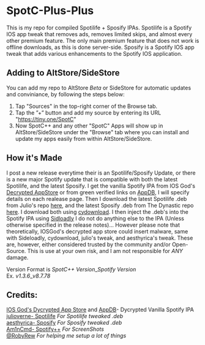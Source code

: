 # SpotC-Plus-Plus
This is my repo for compiled Spotilife + Sposify IPAs. Spotilife is a Spotify IOS app tweak that removes ads, removes limited skips, and almost every other premium feature. The only main premium feature that does not work is offline downloads, as this is done server-side. Sposify is a Spotify IOS app tweak that adds various enhancements to the Spotify IOS application.

## Adding to AltStore/SideStore<br/>
You can add my repo to AltStore *Beta* or SideStore for automatic updates and conviniance, by following the steps below:<br/>
1. Tap "Sources" in the top-right corner of the Browse tab.<br/>
2. Tap the ”+” button and add my source by entering its URL "https://tiny.one/SpotC"
3. Now SpotC++ and any other "SpotC" Apps will show up in AltStore/SideStore under the "Browse" tab where you can install and update my apps easily from within AltStore/SideStore.<br/>

## How it's Made<br/>
I post a new release everytime their is an Spotilife/Sposify Update, or there is a new major Spotify update that is compatible with both the latest Spotilife, and the latest Sposify. I get the vanilla Spotify IPA from IOS God's [Decrypted AppStore](https://armconverter.com/decryptedappstore/us/spotify) or from green verified links on [AppDB](https://appdb.to/app/ios/324684580), I will specify details on each realease page. Then I download the latest Spotilife .deb from Julio's repo [here](https://julio.hackyouriphone.org), and the latest Sposify .deb from The Dynastic repo [here](https://repo.dynastic.co/package/com.spos). I download both using [cydownload](https://github.com/borishonman/cydownload). I then inject the .deb's into the Spotify IPA using [Sidloadly](https://sideloadly.io) I do not do anything else to the IPA (Unless otherwise specified in the release notes)... However please note that theoretically, IOSGod's decrypted app store could insert malware, same with Sideloadly, cydownload, julio's tweak, and aesthyrica's tweak. These are, however, either considered trusted by the community and/or Open-Source. This is use at your own risk, and I am not responsible for *ANY* damage.

Version Format is *SpotC++ Version*\_*Spotify Version*<br/>
Ex. *v1.3.6*\_*v8.7.78*<br/>

## Credits:<br/>
[IOS God's Dycrypted App Store](https://armconverter.com/decryptedappstore/us/spotify) and [AppDB](https://appdb.to/app/ios/324684580)- Dycrypted Vanilla Spotify IPA<br/>
[julioverne-  Spotilife](https://julio.hackyouriphone.org/) *For Spotilife tweaked .deb*<br/>
[aesthyrica- Sposify](https://repo.dynastic.co/package/com.spos) *For Sposify tweaked  .deb*<br/>
[Am1nCmd- Spotify++](https://appdb.to/app/cydia/1900000540) *For ScreenShots*<br/>
[@RobyRew](https://github.com/RobyRew) *For helping me setup a lot of things*
